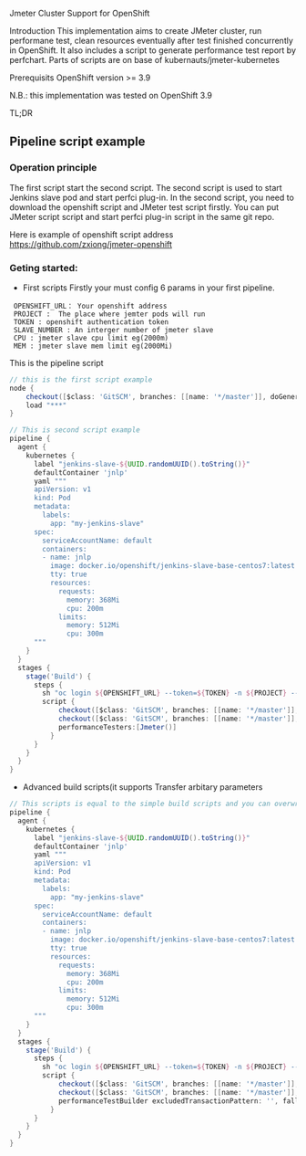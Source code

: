 Jmeter Cluster Support for OpenShift

Introduction
This implementation aims to create JMeter cluster, run performane test, clean resources eventually after test finished concurrently in OpenShift. It also includes a script to generate performance test report by perfchart. Parts of scripts are on base of kubernauts/jmeter-kubernetes

Prerequisits
OpenShift version >= 3.9

N.B.: this implementation was tested on OpenShift 3.9

TL;DR
## Pipeline script example

### Operation principle

 The first script start the second script. The second script is used to start Jenkins slave pod and start perfci plug-in. In the second script, you need to download the openshift script and JMeter test script firstly. You can put JMeter script script and start perfci plug-in script in the same git repo.

Here is example of openshift script address https://github.com/zxiong/jmeter-openshift


### Geting  started:

-   First scripts
Firstly your must config 6 params in your first pipeline.

```
 OPENSHIFT_URL： Your openshift address
 PROJECT :  The place where jemter pods will run 
 TOKEN : openshift authentication token
 SLAVE_NUMBER : An interger number of jmeter slave
 CPU : jmeter slave cpu limit eg(2000m)
 MEM : jmeter slave mem limit eg(2000Mi)
```
This is the pipeline script 
``` groovy
// this is the first script example 
node {
    checkout([$class: 'GitSCM', branches: [[name: '*/master']], doGenerateSubmoduleConfigurations: false, extensions: [[$class: 'RelativeTargetDirectory', relativeTargetDir: '']], submoduleCfg: [], userRemoteConfigs: [[name: '***', url: '***']]])
    load "***"
}
```

``` groovy
// This is second script example
pipeline {
  agent {
    kubernetes {
      label "jenkins-slave-${UUID.randomUUID().toString()}"
      defaultContainer 'jnlp'
      yaml """
      apiVersion: v1
      kind: Pod
      metadata:
        labels:
          app: "my-jenkins-slave"
      spec:
        serviceAccountName: default
        containers:
        - name: jnlp
          image: docker.io/openshift/jenkins-slave-base-centos7:latest
          tty: true
          resources:
            requests:
              memory: 368Mi
              cpu: 200m
            limits:
              memory: 512Mi
              cpu: 300m
      """
    }
  }
  stages {
    stage('Build') {
      steps {
        sh "oc login ${OPENSHIFT_URL} --token=${TOKEN} -n ${PROJECT} --insecure-skip-tls-verify; oc get pods"
        script {
            checkout([$class: 'GitSCM', branches: [[name: '*/master']], doGenerateSubmoduleConfigurations: false, extensions: [], submoduleCfg: [], userRemoteConfigs: [[name: '', url: 'your openshift-scripts address']]]) 
            checkout([$class: 'GitSCM', branches: [[name: '*/master']], doGenerateSubmoduleConfigurations: false, extensions: [[$class: 'RelativeTargetDirectory', relativeTargetDir: 'jmx']], submoduleCfg: [], userRemoteConfigs: [[name: 'jmx', url: 'your jmeter scrpit address']]])
            performanceTesters:[Jmeter()]
          }
      }
    }
  }
}

```

- Advanced build scripts(it supports Transfer arbitary parameters 


``` groovy
// This scripts is equal to the simple build scripts and you can overwrite any number of params,  all the params are default in programme if you don't overwrite them.
pipeline {
  agent {
    kubernetes {
      label "jenkins-slave-${UUID.randomUUID().toString()}"
      defaultContainer 'jnlp'
      yaml """
      apiVersion: v1
      kind: Pod
      metadata:
        labels:
          app: "my-jenkins-slave"
      spec:
        serviceAccountName: default
        containers:
        - name: jnlp
          image: docker.io/openshift/jenkins-slave-base-centos7:latest
          tty: true
          resources:
            requests:
              memory: 368Mi
              cpu: 200m
            limits:
              memory: 512Mi
              cpu: 300m
      """
    }
  }
  stages {
    stage('Build') {
      steps {
        sh "oc login ${OPENSHIFT_URL} --token=${TOKEN} -n ${PROJECT} --insecure-skip-tls-verify; oc get pods"
        script {
            checkout([$class: 'GitSCM', branches: [[name: '*/master']], doGenerateSubmoduleConfigurations: false, extensions: [], submoduleCfg: [], userRemoteConfigs: [[name: 'jmeter-openshift', url: 'https://github.com/SupLinux/jmeter-openshift.git']]]) 
            checkout([$class: 'GitSCM', branches: [[name: '*/master']], doGenerateSubmoduleConfigurations: false, extensions: [[$class: 'RelativeTargetDirectory', relativeTargetDir: 'jmx']], submoduleCfg: [], userRemoteConfigs: [[name: 'jmx', url: 'https://github.com/SupLinux/jmx.git']]])
            performanceTestBuilder excludedTransactionPattern: '', fallbackTimezone: 'UTC', keepBuilds: 5, perfchartsCommand: "sh openshift/gen_report.sh", performanceTesters: [Jmeter(disabled: false, jmeterArgs: '', jmeterCommand: "sh $WORKSPACE/openshift/run_test.sh", jmxExcludingPattern: '', jmxIncludingPattern: 'jmx/*.jmx', noAutoJTL: false)], reportTemplate: 'perf-baseline', resultDir: 'perf-output/'
          }
      }
    }
  }
}
```
